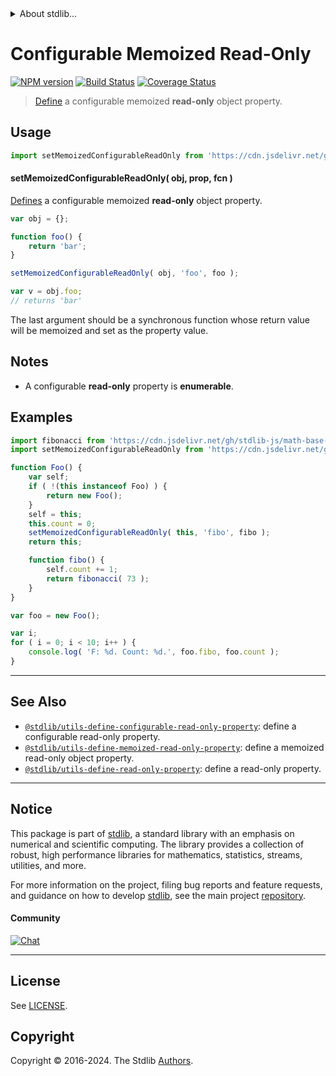 <!--

@license Apache-2.0

Copyright (c) 2019 The Stdlib Authors.

Licensed under the Apache License, Version 2.0 (the "License");
you may not use this file except in compliance with the License.
You may obtain a copy of the License at

   http://www.apache.org/licenses/LICENSE-2.0

Unless required by applicable law or agreed to in writing, software
distributed under the License is distributed on an "AS IS" BASIS,
WITHOUT WARRANTIES OR CONDITIONS OF ANY KIND, either express or implied.
See the License for the specific language governing permissions and
limitations under the License.

-->


<details>
  <summary>
    About stdlib...
  </summary>
  <p>We believe in a future in which the web is a preferred environment for numerical computation. To help realize this future, we've built stdlib. stdlib is a standard library, with an emphasis on numerical and scientific computation, written in JavaScript (and C) for execution in browsers and in Node.js.</p>
  <p>The library is fully decomposable, being architected in such a way that you can swap out and mix and match APIs and functionality to cater to your exact preferences and use cases.</p>
  <p>When you use stdlib, you can be absolutely certain that you are using the most thorough, rigorous, well-written, studied, documented, tested, measured, and high-quality code out there.</p>
  <p>To join us in bringing numerical computing to the web, get started by checking us out on <a href="https://github.com/stdlib-js/stdlib">GitHub</a>, and please consider <a href="https://opencollective.com/stdlib">financially supporting stdlib</a>. We greatly appreciate your continued support!</p>
</details>

# Configurable Memoized Read-Only

[![NPM version][npm-image]][npm-url] [![Build Status][test-image]][test-url] [![Coverage Status][coverage-image]][coverage-url] <!-- [![dependencies][dependencies-image]][dependencies-url] -->

> [Define][mdn-define-property] a configurable memoized **read-only** object property.



<section class="usage">

## Usage

<!-- eslint-disable id-length -->

```javascript
import setMemoizedConfigurableReadOnly from 'https://cdn.jsdelivr.net/gh/stdlib-js/utils-define-memoized-configurable-read-only-property@deno/mod.js';
```

#### setMemoizedConfigurableReadOnly( obj, prop, fcn )

[Defines][mdn-define-property] a configurable memoized **read-only** object property.

<!-- eslint-disable id-length -->

```javascript
var obj = {};

function foo() {
    return 'bar';
}

setMemoizedConfigurableReadOnly( obj, 'foo', foo );

var v = obj.foo;
// returns 'bar'
```

The last argument should be a synchronous function whose return value will be memoized and set as the property value.

</section>

<!-- /.usage -->

<section class="notes">

## Notes

-   A configurable **read-only** property is **enumerable**.

</section>

<!-- /.notes -->

<section class="examples">

## Examples

<!-- eslint no-undef: "error" -->

<!-- eslint-disable id-length -->

```javascript
import fibonacci from 'https://cdn.jsdelivr.net/gh/stdlib-js/math-base-special-fibonacci@deno/mod.js';
import setMemoizedConfigurableReadOnly from 'https://cdn.jsdelivr.net/gh/stdlib-js/utils-define-memoized-configurable-read-only-property@deno/mod.js';

function Foo() {
    var self;
    if ( !(this instanceof Foo) ) {
        return new Foo();
    }
    self = this;
    this.count = 0;
    setMemoizedConfigurableReadOnly( this, 'fibo', fibo );
    return this;

    function fibo() {
        self.count += 1;
        return fibonacci( 73 );
    }
}

var foo = new Foo();

var i;
for ( i = 0; i < 10; i++ ) {
    console.log( 'F: %d. Count: %d.', foo.fibo, foo.count );
}
```

</section>

<!-- /.examples -->

<!-- Section for related `stdlib` packages. Do not manually edit this section, as it is automatically populated. -->

<section class="related">

* * *

## See Also

-   <span class="package-name">[`@stdlib/utils-define-configurable-read-only-property`][@stdlib/utils/define-configurable-read-only-property]</span><span class="delimiter">: </span><span class="description">define a configurable read-only property.</span>
-   <span class="package-name">[`@stdlib/utils-define-memoized-read-only-property`][@stdlib/utils/define-memoized-read-only-property]</span><span class="delimiter">: </span><span class="description">define a memoized read-only object property.</span>
-   <span class="package-name">[`@stdlib/utils-define-read-only-property`][@stdlib/utils/define-read-only-property]</span><span class="delimiter">: </span><span class="description">define a read-only property.</span>

</section>

<!-- /.related -->

<!-- Section for all links. Make sure to keep an empty line after the `section` element and another before the `/section` close. -->


<section class="main-repo" >

* * *

## Notice

This package is part of [stdlib][stdlib], a standard library with an emphasis on numerical and scientific computing. The library provides a collection of robust, high performance libraries for mathematics, statistics, streams, utilities, and more.

For more information on the project, filing bug reports and feature requests, and guidance on how to develop [stdlib][stdlib], see the main project [repository][stdlib].

#### Community

[![Chat][chat-image]][chat-url]

---

## License

See [LICENSE][stdlib-license].


## Copyright

Copyright &copy; 2016-2024. The Stdlib [Authors][stdlib-authors].

</section>

<!-- /.stdlib -->

<!-- Section for all links. Make sure to keep an empty line after the `section` element and another before the `/section` close. -->

<section class="links">

[npm-image]: http://img.shields.io/npm/v/@stdlib/utils-define-memoized-configurable-read-only-property.svg
[npm-url]: https://npmjs.org/package/@stdlib/utils-define-memoized-configurable-read-only-property

[test-image]: https://github.com/stdlib-js/utils-define-memoized-configurable-read-only-property/actions/workflows/test.yml/badge.svg?branch=main
[test-url]: https://github.com/stdlib-js/utils-define-memoized-configurable-read-only-property/actions/workflows/test.yml?query=branch:main

[coverage-image]: https://img.shields.io/codecov/c/github/stdlib-js/utils-define-memoized-configurable-read-only-property/main.svg
[coverage-url]: https://codecov.io/github/stdlib-js/utils-define-memoized-configurable-read-only-property?branch=main

<!--

[dependencies-image]: https://img.shields.io/david/stdlib-js/utils-define-memoized-configurable-read-only-property.svg
[dependencies-url]: https://david-dm.org/stdlib-js/utils-define-memoized-configurable-read-only-property/main

-->

[chat-image]: https://img.shields.io/gitter/room/stdlib-js/stdlib.svg
[chat-url]: https://app.gitter.im/#/room/#stdlib-js_stdlib:gitter.im

[stdlib]: https://github.com/stdlib-js/stdlib

[stdlib-authors]: https://github.com/stdlib-js/stdlib/graphs/contributors

[umd]: https://github.com/umdjs/umd
[es-module]: https://developer.mozilla.org/en-US/docs/Web/JavaScript/Guide/Modules

[deno-url]: https://github.com/stdlib-js/utils-define-memoized-configurable-read-only-property/tree/deno
[deno-readme]: https://github.com/stdlib-js/utils-define-memoized-configurable-read-only-property/blob/deno/README.md
[umd-url]: https://github.com/stdlib-js/utils-define-memoized-configurable-read-only-property/tree/umd
[umd-readme]: https://github.com/stdlib-js/utils-define-memoized-configurable-read-only-property/blob/umd/README.md
[esm-url]: https://github.com/stdlib-js/utils-define-memoized-configurable-read-only-property/tree/esm
[esm-readme]: https://github.com/stdlib-js/utils-define-memoized-configurable-read-only-property/blob/esm/README.md
[branches-url]: https://github.com/stdlib-js/utils-define-memoized-configurable-read-only-property/blob/main/branches.md

[stdlib-license]: https://raw.githubusercontent.com/stdlib-js/utils-define-memoized-configurable-read-only-property/main/LICENSE

[mdn-define-property]: https://developer.mozilla.org/en-US/docs/Web/JavaScript/Reference/Global_Objects/Object/defineProperty

<!-- <related-links> -->

[@stdlib/utils/define-configurable-read-only-property]: https://github.com/stdlib-js/utils-define-configurable-read-only-property/tree/deno

[@stdlib/utils/define-memoized-read-only-property]: https://github.com/stdlib-js/utils-define-memoized-read-only-property/tree/deno

[@stdlib/utils/define-read-only-property]: https://github.com/stdlib-js/utils-define-read-only-property/tree/deno

<!-- </related-links> -->

</section>

<!-- /.links -->
